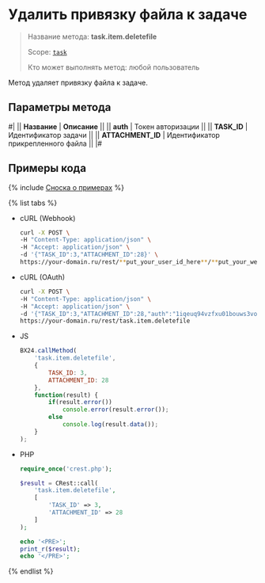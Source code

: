 # Удалить привязку файла к задаче

> Название метода: **task.item.deletefile**
>
> Scope: [`task`](../../../scopes/permissions.md)
>
> Кто может выполнять метод: любой пользователь

Метод удаляет привязку файла к задаче.

## Параметры метода

#|
|| **Название** | **Описание** ||
|| **auth** | Токен авторизации ||
|| **TASK_ID** | Идентификатор задачи ||
|| **ATTACHMENT_ID** | Идентификатор прикрепленного файла ||
|#

## Примеры кода

{% include [Сноска о примерах](../../../../_includes/examples.md) %}

{% list tabs %}

- cURL (Webhook)

    ```bash
    curl -X POST \
    -H "Content-Type: application/json" \
    -H "Accept: application/json" \
    -d '{"TASK_ID":3,"ATTACHMENT_ID":28}' \
    https://your-domain.ru/rest/**put_your_user_id_here**/**put_your_webhook_here**/task.item.deletefile
    ```

- cURL (OAuth)

    ```bash
    curl -X POST \
    -H "Content-Type: application/json" \
    -H "Accept: application/json" \
    -d '{"TASK_ID":3,"ATTACHMENT_ID":28,"auth":"1iqeuq94vzfxu01bouws3voja2lsezfq"}' \
    https://your-domain.ru/rest/task.item.deletefile
    ```

- JS

    ```js
    BX24.callMethod(
        'task.item.deletefile',
        {
            TASK_ID: 3,
            ATTACHMENT_ID: 28
        },
        function(result) {
            if(result.error())
                console.error(result.error());
            else
                console.log(result.data());
        }
    );
    ```

- PHP

    ```php
    require_once('crest.php');

    $result = CRest::call(
        'task.item.deletefile',
        [
            'TASK_ID' => 3,
            'ATTACHMENT_ID' => 28
        ]
    );

    echo '<PRE>';
    print_r($result);
    echo '</PRE>';
    ```

{% endlist %}
